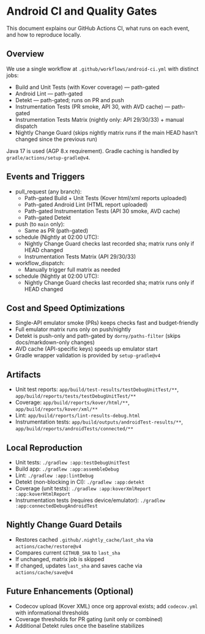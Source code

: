 # Android CI and Quality Gates

This document explains our GitHub Actions CI, what runs on each event, and how to reproduce locally.

## Overview

We use a single workflow at `.github/workflows/android-ci.yml` with distinct jobs:

- Build and Unit Tests (with Kover coverage) — path-gated
- Android Lint — path-gated
- Detekt — path-gated; runs on PR and push
- Instrumentation Tests (PR smoke, API 30, with AVD cache) — path-gated
- Instrumentation Tests Matrix (nightly only: API 29/30/33) + manual dispatch
- Nightly Change Guard (skips nightly matrix runs if the main HEAD hasn’t changed since the previous run)

Java 17 is used (AGP 8.x requirement). Gradle caching is handled by `gradle/actions/setup-gradle@v4`.

## Events and Triggers

- pull_request (any branch):
  - Path-gated Build + Unit Tests (Kover html/xml reports uploaded)
  - Path-gated Android Lint (HTML report uploaded)
  - Path-gated Instrumentation Tests (API 30 smoke, AVD cache)
  - Path-gated Detekt
- push (to `main` only):
  - Same as PR (path-gated)
- schedule (Nightly at 02:00 UTC):
  - Nightly Change Guard checks last recorded sha; matrix runs only if HEAD changed
  - Instrumentation Tests Matrix (API 29/30/33)
- workflow_dispatch:
  - Manually trigger full matrix as needed
- schedule (Nightly at 02:00 UTC):
  - Nightly Change Guard checks last recorded sha; matrix runs only if HEAD changed

## Cost and Speed Optimizations

- Single-API emulator smoke (PRs) keeps checks fast and budget-friendly
- Full emulator matrix runs only on push/nightly
- Detekt is push-only and path-gated by `dorny/paths-filter` (skips docs/markdown-only changes)
- AVD cache (API-specific keys) speeds up emulator start
- Gradle wrapper validation is provided by `setup-gradle@v4`

## Artifacts

- Unit test reports: `app/build/test-results/testDebugUnitTest/**`, `app/build/reports/tests/testDebugUnitTest/**`
- Coverage: `app/build/reports/kover/html/**`, `app/build/reports/kover/xml/**`
- Lint: `app/build/reports/lint-results-debug.html`
- Instrumentation tests: `app/build/outputs/androidTest-results/**`, `app/build/reports/androidTests/connected/**`

## Local Reproduction

- Unit tests: `./gradlew :app:testDebugUnitTest`
- Build app: `./gradlew :app:assembleDebug`
- Lint: `./gradlew :app:lintDebug`
- Detekt (non-blocking in CI): `./gradlew :app:detekt`
- Coverage (unit tests): `./gradlew :app:koverXmlReport :app:koverHtmlReport`
- Instrumentation tests (requires device/emulator): `./gradlew :app:connectedDebugAndroidTest`

## Nightly Change Guard Details

- Restores cached `.github/.nightly_cache/last_sha` via `actions/cache/restore@v4`
- Compares current `GITHUB_SHA` to `last_sha`
- If unchanged, matrix job is skipped
- If changed, updates `last_sha` and saves cache via `actions/cache/save@v4`

## Future Enhancements (Optional)

- Codecov upload (Kover XML) once org approval exists; add `codecov.yml` with informational thresholds
- Coverage thresholds for PR gating (unit only or combined)
- Additional Detekt rules once the baseline stabilizes
